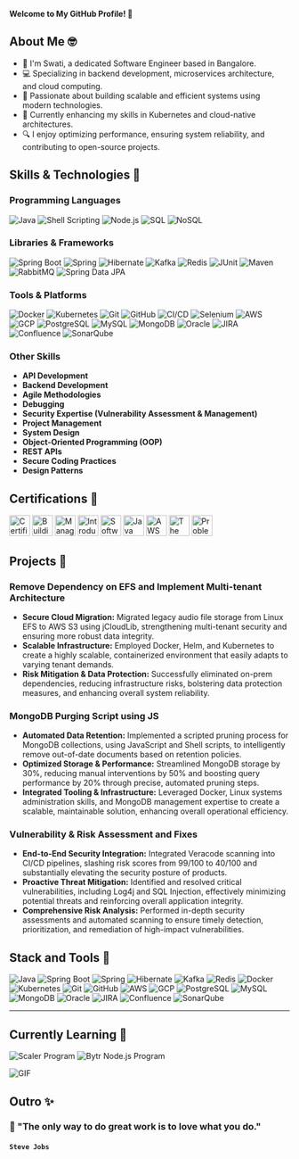 

**Welcome to My GitHub Profile! 👋**



## About Me 🤓

- 📍 I'm Swati, a dedicated Software Engineer based in Bangalore.
- 💻 Specializing in backend development, microservices architecture, and cloud computing.
- 🚀 Passionate about building scalable and efficient systems using modern technologies.
- 🌱 Currently enhancing my skills in Kubernetes and cloud-native architectures.
- 🔍 I enjoy optimizing performance, ensuring system reliability, and contributing to open-source projects.

## Skills & Technologies 🧰

### Programming Languages

![Java](https://img.shields.io/badge/Java-007396?style=for-the-badge&logo=java&logoColor=white) ![Shell Scripting](https://img.shields.io/badge/Shell%20Scripting-89e051?style=for-the-badge&logo=gnu-bash&logoColor=white) ![Node.js](https://img.shields.io/badge/Node.js-339933?style=for-the-badge&logo=node.js&logoColor=white) ![SQL](https://img.shields.io/badge/SQL-003B57?style=for-the-badge&logo=sql&logoColor=white) ![NoSQL](https://img.shields.io/badge/NoSQL-4DB33D?style=for-the-badge&logo=mongodb&logoColor=white)

### Libraries & Frameworks

![Spring Boot](https://img.shields.io/badge/Spring%20Boot-6DB33F?style=for-the-badge&logo=spring-boot&logoColor=white) ![Spring](https://img.shields.io/badge/Spring-6DB33F?style=for-the-badge&logo=spring&logoColor=white) ![Hibernate](https://img.shields.io/badge/Hibernate-59666C?style=for-the-badge&logo=hibernate&logoColor=white) ![Kafka](https://img.shields.io/badge/Kafka-231F20?style=for-the-badge&logo=apache-kafka&logoColor=#231F20) ![Redis](https://img.shields.io/badge/Redis-DC382D?style=for-the-badge&logo=redis&logoColor=white) ![JUnit](https://img.shields.io/badge/JUnit-25A162?style=for-the-badge&logo=junit5&logoColor=white) ![Maven](https://img.shields.io/badge/Maven-C71A36?style=for-the-badge&logo=apache-maven&logoColor=white) ![RabbitMQ](https://img.shields.io/badge/RabbitMQ-FF6600?style=for-the-badge&logo=rabbitmq&logoColor=white) ![Spring Data JPA](https://img.shields.io/badge/Spring%20Data%20JPA-6DB33F?style=for-the-badge&logo=spring-data-jpa&logoColor=white)

### Tools & Platforms

![Docker](https://img.shields.io/badge/Docker-2496ED?style=for-the-badge&logo=docker&logoColor=white) ![Kubernetes](https://img.shields.io/badge/Kubernetes-326CE5?style=for-the-badge&logo=kubernetes&logoColor=white) ![Git](https://img.shields.io/badge/Git-F05032?style=for-the-badge&logo=git&logoColor=white) ![GitHub](https://img.shields.io/badge/GitHub-181717?style=for-the-badge&logo=github&logoColor=white) ![CI/CD](https://img.shields.io/badge/CI%2FCD-FF5733?style=for-the-badge&logo=jenkins&logoColor=white) ![Selenium](https://img.shields.io/badge/Selenium-43B02A?style=for-the-badge&logo=selenium&logoColor=white) ![AWS](https://img.shields.io/badge/AWS-232F3E?style=for-the-badge&logo=amazon-aws&logoColor=white) ![GCP](https://img.shields.io/badge/GCP-4285F4?style=for-the-badge&logo=google-cloud&logoColor=white) ![PostgreSQL](https://img.shields.io/badge/PostgreSQL-336791?style=for-the-badge&logo=postgresql&logoColor=white) ![MySQL](https://img.shields.io/badge/MySQL-4479A1?style=for-the-badge&logo=mysql&logoColor=white) ![MongoDB](https://img.shields.io/badge/MongoDB-47A248?style=for-the-badge&logo=mongodb&logoColor=white) ![Oracle](https://img.shields.io/badge/Oracle-FF0000?style=for-the-badge&logo=oracle&logoColor=white) ![JIRA](https://img.shields.io/badge/JIRA-0052CC?style=for-the-badge&logo=jira&logoColor=white) ![Confluence](https://img.shields.io/badge/Confluence-172B4D?style=for-the-badge&logo=atlassian-confluence&logoColor=white) ![SonarQube](https://img.shields.io/badge/SonarQube-4E9A06?style=for-the-badge&logo=sonarqube&logoColor=white)

### Other Skills

- **API Development**
- **Backend Development**
- **Agile Methodologies**
- **Debugging**
- **Security Expertise (Vulnerability Assessment & Management)**
- **Project Management**
- **System Design**
- **Object-Oriented Programming (OOP)**
- **REST APIs**
- **Secure Coding Practices**
- **Design Patterns**

## Certifications 🏅

<div align="left">
  <img src="https://img.shields.io/badge/Certificate%20Of%20Recognition-One%20Big%20Team-ff69b4?style=for-the-badge&logo=uniphore&logoColor=white" alt="Certificate Of Recognition - One Big Team" height="37">
  <img src="https://img.shields.io/badge/Google%20Cloud-Building%20Scalable%20Java%20Microservices%20with%20Spring%20Boot%20and%20Spring%20Cloud-blue?style=for-the-badge&logo=google-cloud" alt="Building Scalable Java Microservices with Spring Boot and Spring Cloud" height="37">
  <img src="https://img.shields.io/badge/Google%20Cloud-Manage%20Kubernetes%20in%20Google%20Cloud-blue?style=for-the-badge&logo=google-cloud" alt="Manage Kubernetes in Google Cloud" height="37">
  <img src="https://img.shields.io/badge/Google%20Cloud-Introduction%20to%20Generative%20AI-blue?style=for-the-badge&logo=google-cloud" alt="Introduction to Generative AI" height="37">
  <img src="https://img.shields.io/badge/HackerRank-Software%20Engineer%20Certificate-orange?style=for-the-badge&logo=hackerrank" alt="Software Engineer Certificate" height="37">
  <img src="https://img.shields.io/badge/HackerRank-Java%20(Basic)-orange?style=for-the-badge&logo=hackerrank" alt="Java (Basic)" height="37">
  <img src="https://img.shields.io/badge/AWS-AWS%20Technical%20Essentials-orange?style=for-the-badge&logo=amazon-aws" alt="AWS Technical Essentials" height="37">
  <img src="https://img.shields.io/badge/AWS-The%20Machine%20Learning%20Pipeline%20on%20AWS-orange?style=for-the-badge&logo=amazon-aws" alt="The Machine Learning Pipeline on AWS" height="37">
  <img src="https://img.shields.io/badge/HackerRank-Problem%20Solving%20%28Intermediate%29-orange?style=for-the-badge&logo=hackerrank" alt="Problem Solving (Intermediate)" height="37">
</div>


## Projects 🚀

### Remove Dependency on EFS and Implement Multi-tenant Architecture

- **Secure Cloud Migration:** Migrated legacy audio file storage from Linux EFS to AWS S3 using jCloudLib, strengthening multi-tenant security and ensuring more robust data integrity.
- **Scalable Infrastructure:** Employed Docker, Helm, and Kubernetes to create a highly scalable, containerized environment that easily adapts to varying tenant demands.
- **Risk Mitigation & Data Protection:** Successfully eliminated on-prem dependencies, reducing infrastructure risks, bolstering data protection measures, and enhancing overall system reliability.

### MongoDB Purging Script using JS

- **Automated Data Retention:** Implemented a scripted pruning process for MongoDB collections, using JavaScript and Shell scripts, to intelligently remove out-of-date documents based on retention policies.
- **Optimized Storage & Performance:** Streamlined MongoDB storage by 30%, reducing manual interventions by 50% and boosting query performance by 20% through precise, automated pruning steps.
- **Integrated Tooling & Infrastructure:** Leveraged Docker, Linux systems administration skills, and MongoDB management expertise to create a scalable, maintainable solution, enhancing overall operational efficiency.

### Vulnerability & Risk Assessment and Fixes

- **End-to-End Security Integration:** Integrated Veracode scanning into CI/CD pipelines, slashing risk scores from 99/100 to 40/100 and substantially elevating the security posture of products.
- **Proactive Threat Mitigation:** Identified and resolved critical vulnerabilities, including Log4j and SQL Injection, effectively minimizing potential threats and reinforcing overall application integrity.
- **Comprehensive Risk Analysis:** Performed in-depth security assessments and automated scanning to ensure timely detection, prioritization, and remediation of high-impact vulnerabilities.

## Stack and Tools 🤯

![Java](https://img.shields.io/badge/Java-007396?style=for-the-badge&logo=java&logoColor=white) ![Spring Boot](https://img.shields.io/badge/Spring%20Boot-6DB33F?style=for-the-badge&logo=spring-boot&logoColor=white) ![Spring](https://img.shields.io/badge/Spring-6DB33F?style=for-the-badge&logo=spring&logoColor=white) ![Hibernate](https://img.shields.io/badge/Hibernate-59666C?style=for-the-badge&logo=hibernate&logoColor=white) ![Kafka](https://img.shields.io/badge/Kafka-231F20?style=for-the-badge&logo=apache-kafka&logoColor=#231F20) ![Redis](https://img.shields.io/badge/Redis-DC382D?style=for-the-badge&logo=redis&logoColor=white) ![Docker](https://img.shields.io/badge/Docker-2496ED?style=for-the-badge&logo=docker&logoColor=white) ![Kubernetes](https://img.shields.io/badge/Kubernetes-326CE5?style=for-the-badge&logo=kubernetes&logoColor=white) ![Git](https://img.shields.io/badge/Git-F05032?style=for-the-badge&logo=git&logoColor=white) ![GitHub](https://img.shields.io/badge/GitHub-181717?style=for-the-badge&logo=github&logoColor=white) ![AWS](https://img.shields.io/badge/AWS-232F3E?style=for-the-badge&logo=amazon-aws&logoColor=white) ![GCP](https://img.shields.io/badge/GCP-4285F4?style=for-the-badge&logo=google-cloud&logoColor=white) ![PostgreSQL](https://img.shields.io/badge/PostgreSQL-336791?style=for-the-badge&logo=postgresql&logoColor=white) ![MySQL](https://img.shields.io/badge/MySQL-4479A1?style=for-the-badge&logo=mysql&logoColor=white) ![MongoDB](https://img.shields.io/badge/MongoDB-47A248?style=for-the-badge&logo=mongodb&logoColor=white) ![Oracle](https://img.shields.io/badge/Oracle-FF0000?style=for-the-badge&logo=oracle&logoColor=white) ![JIRA](https://img.shields.io/badge/JIRA-0052CC?style=for-the-badge&logo=jira&logoColor=white) ![Confluence](https://img.shields.io/badge/Confluence-172B4D?style=for-the-badge&logo=atlassian-confluence&logoColor=white) ![SonarQube](https://img.shields.io/badge/SonarQube-4E9A06?style=for-the-badge&logo=sonarqube&logoColor=white)

---


## Currently Learning 👀

![Scaler Program](https://img.shields.io/badge/Scaler-Program-FF5733?style=for-the-badge&logo=scaler&logoColor=white)
![Bytr Node.js Program](https://img.shields.io/badge/Bytr-Node.js%20Program-4CAF50?style=for-the-badge&logo=node.js&logoColor=white)

![GIF](repository-assets/links.gif)



## Outro ✨

### 💬 "The only way to do great work is to love what you do."  
#### `Steve Jobs`

